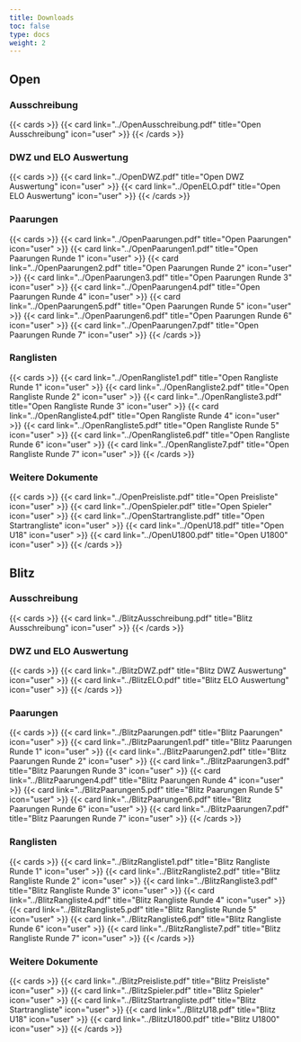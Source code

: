 ```yaml
---
title: Downloads
toc: false
type: docs
weight: 2
---
```

## Open

### Ausschreibung

{{< cards >}}
  {{< card link="../OpenAusschreibung.pdf" title="Open Ausschreibung" icon="user" >}}
{{< /cards >}}

### DWZ und ELO Auswertung

{{< cards >}}
  {{< card link="../OpenDWZ.pdf" title="Open DWZ Auswertung" icon="user" >}}
  {{< card link="../OpenELO.pdf" title="Open ELO Auswertung" icon="user" >}}
{{< /cards >}}

### Paarungen

{{< cards >}}
  {{< card link="../OpenPaarungen.pdf" title="Open Paarungen" icon="user" >}}
  {{< card link="../OpenPaarungen1.pdf" title="Open Paarungen Runde 1" icon="user" >}}
  {{< card link="../OpenPaarungen2.pdf" title="Open Paarungen Runde 2" icon="user" >}}
  {{< card link="../OpenPaarungen3.pdf" title="Open Paarungen Runde 3" icon="user" >}}
  {{< card link="../OpenPaarungen4.pdf" title="Open Paarungen Runde 4" icon="user" >}}
  {{< card link="../OpenPaarungen5.pdf" title="Open Paarungen Runde 5" icon="user" >}}
  {{< card link="../OpenPaarungen6.pdf" title="Open Paarungen Runde 6" icon="user" >}}
  {{< card link="../OpenPaarungen7.pdf" title="Open Paarungen Runde 7" icon="user" >}}
{{< /cards >}}

### Ranglisten

{{< cards >}}
  {{< card link="../OpenRangliste1.pdf" title="Open Rangliste Runde 1" icon="user" >}}
  {{< card link="../OpenRangliste2.pdf" title="Open Rangliste Runde 2" icon="user" >}}
  {{< card link="../OpenRangliste3.pdf" title="Open Rangliste Runde 3" icon="user" >}}
  {{< card link="../OpenRangliste4.pdf" title="Open Rangliste Runde 4" icon="user" >}}
  {{< card link="../OpenRangliste5.pdf" title="Open Rangliste Runde 5" icon="user" >}}
  {{< card link="../OpenRangliste6.pdf" title="Open Rangliste Runde 6" icon="user" >}}
  {{< card link="../OpenRangliste7.pdf" title="Open Rangliste Runde 7" icon="user" >}}
{{< /cards >}}

### Weitere Dokumente

{{< cards >}}
  {{< card link="../OpenPreisliste.pdf" title="Open Preisliste" icon="user" >}}
  {{< card link="../OpenSpieler.pdf" title="Open Spieler" icon="user" >}}
  {{< card link="../OpenStartrangliste.pdf" title="Open Startrangliste" icon="user" >}}
  {{< card link="../OpenU18.pdf" title="Open U18" icon="user" >}}
  {{< card link="../OpenU1800.pdf" title="Open U1800" icon="user" >}}
{{< /cards >}}

## Blitz

### Ausschreibung

{{< cards >}}
  {{< card link="../BlitzAusschreibung.pdf" title="Blitz Ausschreibung" icon="user" >}}
{{< /cards >}}

### DWZ und ELO Auswertung

{{< cards >}}
  {{< card link="../BlitzDWZ.pdf" title="Blitz DWZ Auswertung" icon="user" >}}
  {{< card link="../BlitzELO.pdf" title="Blitz ELO Auswertung" icon="user" >}}
{{< /cards >}}

### Paarungen

{{< cards >}}
  {{< card link="../BlitzPaarungen.pdf" title="Blitz Paarungen" icon="user" >}}
  {{< card link="../BlitzPaarungen1.pdf" title="Blitz Paarungen Runde 1" icon="user" >}}
  {{< card link="../BlitzPaarungen2.pdf" title="Blitz Paarungen Runde 2" icon="user" >}}
  {{< card link="../BlitzPaarungen3.pdf" title="Blitz Paarungen Runde 3" icon="user" >}}
  {{< card link="../BlitzPaarungen4.pdf" title="Blitz Paarungen Runde 4" icon="user" >}}
  {{< card link="../BlitzPaarungen5.pdf" title="Blitz Paarungen Runde 5" icon="user" >}}
  {{< card link="../BlitzPaarungen6.pdf" title="Blitz Paarungen Runde 6" icon="user" >}}
  {{< card link="../BlitzPaarungen7.pdf" title="Blitz Paarungen Runde 7" icon="user" >}}
{{< /cards >}}

### Ranglisten

{{< cards >}}
  {{< card link="../BlitzRangliste1.pdf" title="Blitz Rangliste Runde 1" icon="user" >}}
  {{< card link="../BlitzRangliste2.pdf" title="Blitz Rangliste Runde 2" icon="user" >}}
  {{< card link="../BlitzRangliste3.pdf" title="Blitz Rangliste Runde 3" icon="user" >}}
  {{< card link="../BlitzRangliste4.pdf" title="Blitz Rangliste Runde 4" icon="user" >}}
  {{< card link="../BlitzRangliste5.pdf" title="Blitz Rangliste Runde 5" icon="user" >}}
  {{< card link="../BlitzRangliste6.pdf" title="Blitz Rangliste Runde 6" icon="user" >}}
  {{< card link="../BlitzRangliste7.pdf" title="Blitz Rangliste Runde 7" icon="user" >}}
{{< /cards >}}

### Weitere Dokumente

{{< cards >}}
  {{< card link="../BlitzPreisliste.pdf" title="Blitz Preisliste" icon="user" >}}
  {{< card link="../BlitzSpieler.pdf" title="Blitz Spieler" icon="user" >}}
  {{< card link="../BlitzStartrangliste.pdf" title="Blitz Startrangliste" icon="user" >}}
  {{< card link="../BlitzU18.pdf" title="Blitz U18" icon="user" >}}
  {{< card link="../BlitzU1800.pdf" title="Blitz U1800" icon="user" >}}
{{< /cards >}}
